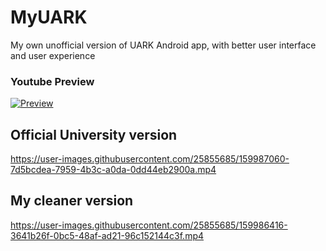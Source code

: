 # MyUARK
My own unofficial version of UARK Android app, with better user interface and user experience

### Youtube Preview

[![Preview](https://img.youtube.com/vi/v6-tZjvZeMI/0.jpg)](https://youtu.be/v6-tZjvZeMI)


## Official University version

https://user-images.githubusercontent.com/25855685/159987060-7d5bcdea-7959-4b3c-a0da-0dd44eb2900a.mp4 

## My cleaner version

https://user-images.githubusercontent.com/25855685/159986416-3641b26f-0bc5-48af-ad21-96c152144c3f.mp4



